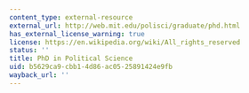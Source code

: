 ```yaml
---
content_type: external-resource
external_url: http://web.mit.edu/polisci/graduate/phd.html
has_external_license_warning: true
license: https://en.wikipedia.org/wiki/All_rights_reserved
status: ''
title: PhD in Political Science
uid: b5629ca9-cbb1-4d86-ac05-25891424e9fb
wayback_url: ''
---
```

